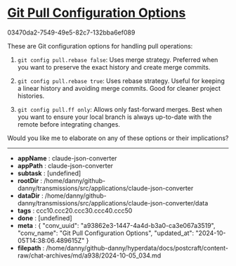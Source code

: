 # [Git Pull Configuration Options](https://claude.ai/chat/a93862e3-1447-4a4d-b3a0-ca3e067a3519)

03470da2-7549-49e5-82c7-132bba6ef089

 These are Git configuration options for handling pull operations:

1. `git config pull.rebase false`: Uses merge strategy. Preferred when you want to preserve the exact history and create merge commits.

2. `git config pull.rebase true`: Uses rebase strategy. Useful for keeping a linear history and avoiding merge commits. Good for cleaner project histories.

3. `git config pull.ff only`: Allows only fast-forward merges. Best when you want to ensure your local branch is always up-to-date with the remote before integrating changes.

Would you like me to elaborate on any of these options or their implications?

---

* **appName** : claude-json-converter
* **appPath** : claude-json-converter
* **subtask** : [undefined]
* **rootDir** : /home/danny/github-danny/transmissions/src/applications/claude-json-converter
* **dataDir** : /home/danny/github-danny/transmissions/src/applications/claude-json-converter/data
* **tags** : ccc10.ccc20.ccc30.ccc40.ccc50
* **done** : [undefined]
* **meta** : {
  "conv_uuid": "a93862e3-1447-4a4d-b3a0-ca3e067a3519",
  "conv_name": "Git Pull Configuration Options",
  "updated_at": "2024-10-05T14:38:06.489615Z"
}
* **filepath** : /home/danny/github-danny/hyperdata/docs/postcraft/content-raw/chat-archives/md/a938/2024-10-05_034.md